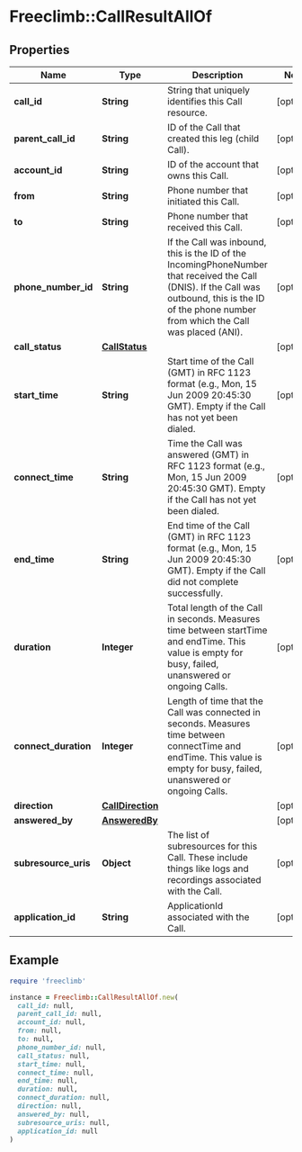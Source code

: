 # Freeclimb::CallResultAllOf

## Properties

| Name | Type | Description | Notes |
| ---- | ---- | ----------- | ----- |
| **call_id** | **String** | String that uniquely identifies this Call resource. | [optional] |
| **parent_call_id** | **String** | ID of the Call that created this leg (child Call). | [optional] |
| **account_id** | **String** | ID of the account that owns this Call. | [optional] |
| **from** | **String** | Phone number that initiated this Call. | [optional] |
| **to** | **String** | Phone number that received this Call. | [optional] |
| **phone_number_id** | **String** | If the Call was inbound, this is the ID of the IncomingPhoneNumber that received the Call (DNIS). If the Call was outbound, this is the ID of the phone number from which the Call was placed (ANI). | [optional] |
| **call_status** | [**CallStatus**](CallStatus.md) |  | [optional] |
| **start_time** | **String** | Start time of the Call (GMT) in RFC 1123 format (e.g., Mon, 15 Jun 2009 20:45:30 GMT). Empty if the Call has not yet been dialed. | [optional] |
| **connect_time** | **String** | Time the Call was answered (GMT) in RFC 1123 format (e.g., Mon, 15 Jun 2009 20:45:30 GMT). Empty if the Call has not yet been dialed. | [optional] |
| **end_time** | **String** | End time of the Call (GMT) in RFC 1123 format (e.g., Mon, 15 Jun 2009 20:45:30 GMT). Empty if the Call did not complete successfully. | [optional] |
| **duration** | **Integer** | Total length of the Call in seconds. Measures time between startTime and endTime. This value is empty for busy, failed, unanswered or ongoing Calls. | [optional] |
| **connect_duration** | **Integer** | Length of time that the Call was connected in seconds. Measures time between connectTime and endTime. This value is empty for busy, failed, unanswered or ongoing Calls. | [optional] |
| **direction** | [**CallDirection**](CallDirection.md) |  | [optional] |
| **answered_by** | [**AnsweredBy**](AnsweredBy.md) |  | [optional] |
| **subresource_uris** | **Object** | The list of subresources for this Call. These include things like logs and recordings associated with the Call. | [optional] |
| **application_id** | **String** | ApplicationId associated with the Call. | [optional] |

## Example

```ruby
require 'freeclimb'

instance = Freeclimb::CallResultAllOf.new(
  call_id: null,
  parent_call_id: null,
  account_id: null,
  from: null,
  to: null,
  phone_number_id: null,
  call_status: null,
  start_time: null,
  connect_time: null,
  end_time: null,
  duration: null,
  connect_duration: null,
  direction: null,
  answered_by: null,
  subresource_uris: null,
  application_id: null
)
```

